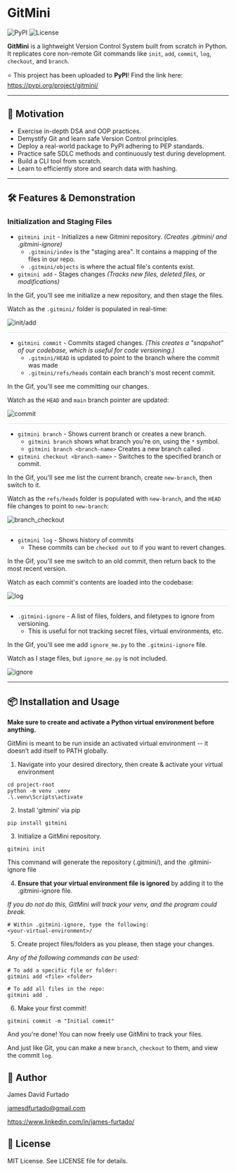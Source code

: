 # GitMini

![PyPI](https://img.shields.io/pypi/v/gitmini)
![License](https://img.shields.io/github/license/jamesdfurtado/gitmini)

**GitMini** is a lightweight Version Control System built from scratch in Python. It replicates core non-remote Git commands like `init`, `add`, `commit`, `log`, `checkout`, and `branch`.

⭐ This project has been uploaded to **PyPI**! Find the link here: https://pypi.org/project/gitmini/

---

## 💪 Motivation
* Exercise in-depth DSA and OOP practices.
* Demystify Git and learn safe Version Control principles.
* Deploy a real-world package to PyPI adhering to PEP standards.
* Practice safe SDLC methods and continuously test during development.
* Build a CLI tool from scratch.
* Learn to efficiently store and search data with hashing.

---

## 🛠️ Features & Demonstration

### Initialization and Staging Files

* `gitmini init` - Initializes a new Gitmini repository. *(Creates .gitmini/ and .gitmini-ignore)*
     * `.gitmini/index` is the "staging area". It contains a mapping of the files in our repo.
     * `.gitmini/objects` is where the actual file's contents exist.
* `gitmini add` - Stages changes *(Tracks new files, deleted files, or modifications)*

In the Gif, you'll see me initialize a new repository, and then stage the files.

Watch as the `.gitmini/` folder is populated in real-time:

![init/add](gifs/init_and_add.gif)

<hr style="height:1px; background-color:#ddd; border:none; margin:12px 0;" />

* `gitmini commit` - Commits staged changes. *(This creates a "snapshot" of our codebase, which is useful for code versioning.)*
     * `.gitmini/HEAD` is updated to point to the branch where the commit was made
     * `.gitmini/refs/heads` contain each branch's most recent commit.
 
In the Gif, you'll see me committing our changes.

Watch as the `HEAD` and `main` branch pointer are updated:

![commit](gifs/commit.gif)

<hr style="height:1px; background-color:#ddd; border:none; margin:12px 0;" />

* `gitmini branch` - Shows current branch or creates a new branch.
     * `gitmini branch` shows what branch you're on, using the `*` symbol.
     * `gitmini branch <branch-name>` Creates a new branch called <branch-name>.
* `gitmini checkout <branch-name>` - Switches to the specified branch or commit.
  

In the Gif, you'll see me list the current branch, create `new-branch`, then switch to it.

Watch as the `refs/heads` folder is populated with `new-branch`, and the `HEAD` file changes to point to `new-branch`:

![branch_checkout](gifs/branch_checkout.gif)

<hr style="height:1px; background-color:#ddd; border:none; margin:12px 0;" />

* `gitmini log` - Shows history of commits
     * These commits can be `checked out` to if you want to revert changes.

In the Gif, you'll see me switch to an old commit, then return back to the most recent version.

Watch as each commit's contents are loaded into the codebase:

![log](gifs/log.gif)

<hr style="height:1px; background-color:#ddd; border:none; margin:12px 0;" />

* `.gitmini-ignore` - A list of files, folders, and filetypes to ignore from versioning.
     * This is useful for not tracking secret files, virtual environments, etc.
 
In the Gif, you'll see me add `ignore_me.py` to the `.gitmini-ignore` file.

Watch as I stage files, but `ignore_me.py` is not included.

![ignore](gifs/ignore.gif)

---

## 📦 Installation and Usage

**Make sure to create and activate a Python virtual environment before anything.**

GitMini is meant to be run inside an activated virtual environment -- it doesn’t add itself to PATH globally.

1. Navigate into your desired directory, then create & activate your virtual environment
   
```
cd project-root
python -m venv .venv
.\.venv\Scripts\activate
```

2. Install 'gitmini' via pip

```
pip install gitmini
```

3. Initialize a GitMini repository.

```
gitmini init
```

This command will generate the repository (.gitmini/), and the .gitmini-ignore file

4. **Ensure that your virtual environment file is ignored** by adding it to the .gitmini-ignore file.

*If you do not do this, GitMini will track your venv, and the program could break.*

```
# Within .gitmini-ignore, type the following:
<your-virtual-environment>/
```

5. Create project files/folders as you please, then stage your changes.

*Any of the following commands can be used:*
```
# To add a specific file or folder:
gitmini add <file> <folder>

# To add all files in the repo: 
gitmini add .
```

6. Make your first commit!

```
gitmini commit -m "Initial commit"
```

And you're done! You can now freely use GitMini to track your files.

And just like Git, you can make a new `branch`, `checkout` to them, and view the commit `log`.

## 👤 Author

James David Furtado

jamesdfurtado@gmail.com

https://www.linkedin.com/in/james-furtado/

## 📄 License
MIT License. See LICENSE file for details.
